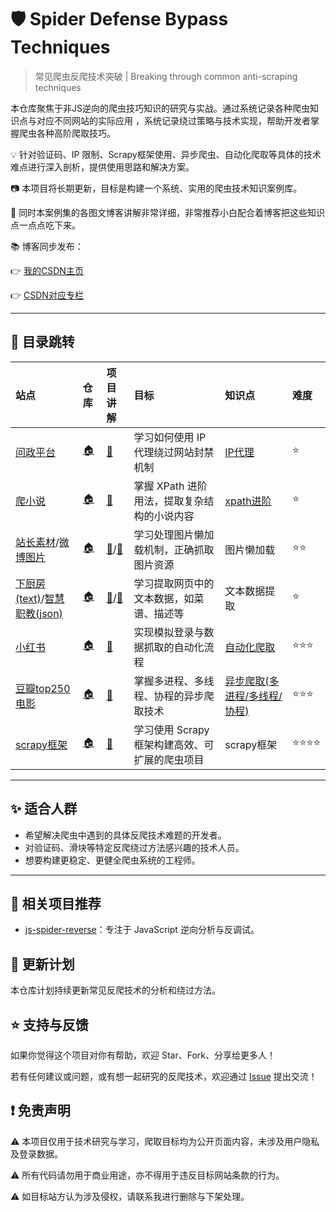 # 🛡️ Spider Defense Bypass Techniques

> 常见爬虫反爬技术突破 | Breaking through common anti-scraping techniques

本仓库聚焦于非JS逆向的爬虫技巧知识的研究与实战。通过系统记录各种爬虫知识点与对应不同网站的实际应用
，系统记录绕过策略与技术实现，帮助开发者掌握爬虫各种高阶爬取技巧。



💡 针对验证码、IP 限制、Scrapy框架使用、异步爬虫、自动化爬取等具体的技术难点进行深入剖析，提供使用思路和解决方案。

📷 本项目将长期更新，目标是构建一个系统、实用的爬虫技术知识案例库。

📌 同时本案例集的各图文博客讲解非常详细，非常推荐小白配合着博客把这些知识点一点点吃下来。

📚 博客同步发布：

👉 [我的CSDN主页](https://blog.csdn.net/2401_87328929)

👉 [CSDN对应专栏](https://blog.csdn.net/2401_87328929/category_12970268.html)


--- 

## 🚅 目录跳转

| 站点                                                                                                            | 仓库                                                                                                                                                                                                        | 项目讲解                                                                                                                                    | 目标                          | 知识点                                                                               | 难度   |
|:--------------------------------------------------------------------------------------------------------------|:----------------------------------------------------------------------------------------------------------------------------------------------------------------------------------------------------------|:----------------------------------------------------------------------------------------------------------------------------------------|:----------------------------|:----------------------------------------------------------------------------------|:-----|
| [问政平台](https://wz.sun0769.com/political/index/supervise)                                                      | [🏠](https://github.com/Annyfee/spider-defense-bypass/tree/main/IP%E4%BB%A3%E7%90%86)                                                                                                                     | [📖](https://blog.csdn.net/2401_87328929/article/details/148193001)                                                                     | 学习如何使用 IP 代理绕过网站封禁机制        | [IP代理](https://blog.csdn.net/2401_87328929/article/details/148189096)             | ⭐    |
| [爬小说](https://yuenvjian.5000yan.com/)                                                                         | [🏠](https://github.com/Annyfee/spider-defense-bypass/tree/main/xpath%E8%BF%9B%E9%98%B6)                                                                                                                  | [📖](https://blog.csdn.net/2401_87328929/article/details/148098889)                                                                     | 掌握 XPath 进阶用法，提取复杂结构的小说内容   | [xpath进阶](https://blog.csdn.net/2401_87328929/article/details/148069059)          | ⭐    |
| [站长素材](https://sc.chinaz.com/tupian/index.html)/[微博图片](https://blog.sina.com.cn/s/blog_01ebcb8a0102zj25.html) | [🏠](https://github.com/Annyfee/spider-defense-bypass/tree/main/%E5%9B%BE%E7%89%87%E6%87%92%E5%8A%A0%E8%BD%BD)                                                                                            | [📖](https://blog.csdn.net/2401_87328929/article/details/148123963)/[📗](https://blog.csdn.net/2401_87328929/article/details/148170374) | 学习处理图片懒加载机制，正确抓取图片资源        | 图片懒加载                                                                             | ⭐⭐   |
| [下厨房(text)](https://www.xiachufang.com/search/)/[智慧职教(json)](https://www.icve.com.cn/index)                   | [🏠](https://github.com/Annyfee/spider-defense-bypass/tree/main/%E7%88%AC%E5%8F%96text%26json%E5%9E%8B%E6%95%B0%E6%8D%AE)                                                                                 | [📖](https://blog.csdn.net/2401_87328929/article/details/148074149)/[📗](https://blog.csdn.net/2401_87328929/article/details/148046380) | 学习提取网页中的文本数据，如菜谱、描述等        | 文本数据提取                                                                            | ⭐    |
| [小红书](https://www.xiaohongshu.com/explore)                                                                    | [🏠](https://github.com/Annyfee/spider-defense-bypass/tree/main/%E8%87%AA%E5%8A%A8%E5%8C%96%E7%88%AC%E8%99%AB/%E5%B0%8F%E7%BA%A2%E4%B9%A6%E7%AC%94%E8%AE%B0%E8%87%AA%E5%8A%A8%E5%8C%96%E9%87%87%E9%9B%86) | [📖](https://blog.csdn.net/2401_87328929/article/details/149253153)                                                                     | 实现模拟登录与数据抓取的自动化流程           | [自动化爬取](https://blog.csdn.net/2401_87328929/article/details/149252038)            | ⭐⭐⭐  |
| [豆瓣top250电影](https://movie.douban.com/top250?start=)                                                          | [🏠](https://github.com/Annyfee/spider-defense-bypass/tree/main/%E5%BC%82%E6%AD%A5%E7%88%AC%E8%99%AB)                                                                                                     | [📖](https://blog.csdn.net/2401_87328929/article/details/149298713)                                                                     | 掌握多进程、多线程、协程的异步爬取技术         | [异步爬取(多进程/多线程/协程)](https://blog.csdn.net/2401_87328929/article/details/149289576) | ⭐⭐⭐  |
| [scrapy框架](https://search.bilibili.com/all?keyword=%E7%BC%96%E7%A8%8B)                                        | [🏠](https://github.com/Annyfee/spider-defense-bypass/tree/main/scrapy%E6%A1%86%E6%9E%B6)                                                                                                                 | [📖](https://blog.csdn.net/2401_87328929/article/details/149533074)                                                                     | 学习使用 Scrapy 框架构建高效、可扩展的爬虫项目 | scrapy框架                                                                          | ⭐⭐⭐⭐ |

--- 

## ✨ 适合人群

- 希望解决爬虫中遇到的具体反爬技术难题的开发者。
- 对验证码、滑块等特定反爬绕过方法感兴趣的技术人员。
- 想要构建更稳定、更健全爬虫系统的工程师。

---

## 📌 相关项目推荐

- [js-spider-reverse](https://github.com/Annyfee/js-spider-reverse)：专注于 JavaScript 逆向分析与反调试。

## 🧭 更新计划

本仓库计划持续更新常见反爬技术的分析和绕过方法。

## ⭐️ 支持与反馈

如果你觉得这个项目对你有帮助，欢迎 Star、Fork、分享给更多人！

若有任何建议或问题，或有想一起研究的反爬技术，欢迎通过 [Issue](https://github.com/Annyfee/spider-defense-bypass/issues)
提出交流！

## ❗ 免责声明

⚠️ 本项目仅用于技术研究与学习，爬取目标均为公开页面内容，未涉及用户隐私及登录数据。

⚠️ 所有代码请勿用于商业用途，亦不得用于违反目标网站条款的行为。

⚠️ 如目标站方认为涉及侵权，请联系我进行删除与下架处理。